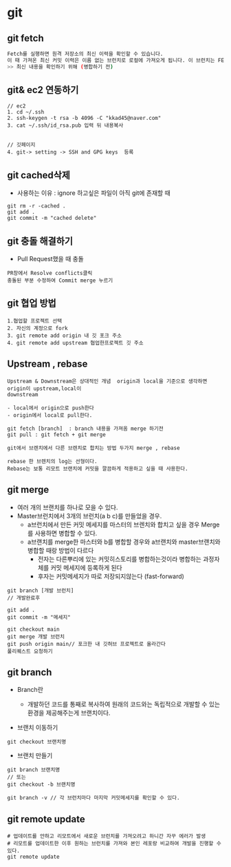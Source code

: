 # git

## git fetch 
```bash
Fetch를 실행하면 원격 저장소의 최신 이력을 확인할 수 있습니다.
이 때 가져온 최신 커밋 이력은 이름 없는 브런치로 로컬에 가져오게 됩니다. 이 브런치는 FETCH_HEAD라는 이름으로 CHECKOUT할 수 있습니다.
>> 최신 내용을 확인하기 위해 (병합하기 전)
```



## git& ec2 연동하기

```
// ec2 
1. cd ~/.ssh
2. ssh-keygen -t rsa -b 4096 -C "kkad45@naver.com"
3. cat ~/.ssh/id_rsa.pub 입력 뒤 내용복사


// 깃페이지
4. git-> setting -> SSH and GPG keys  등록

```

## git cached삭제 

- 사용하는 이유 : ignore 하고싶은 파일이 아직 git에 존재할 때
```
git rm -r -cached .
git add .
git commit -m "cached delete"
```


## git 충돌 해결하기

- Pull Request했을 때 충돌
```
PR창에서 Resolve conflicts클릭
충돌된 부분 수정하여 Commit merge 누르기
```

## git 협업 방법

```
1.협업할 프로젝트 선택
2. 자신의 계정으로 fork
3. git remote add origin 내 깃 포크 주소
4. git remote add upstream 협업한프로젝트 깃 주소
```


## Upstream , rebase
```
Upstream & Downstream은 상대적인 개념  origin과 local을 기준으로 생각하면 origin이 upstream,local이
downstream 

- local에서 origin으로 push한다
- origin에서 local로 pull한다.

git fetch [branch]  : branch 내용을 가져옴 merge 하기전
git pull : git fetch + git merge
 
git에서 브렌치에서 다른 브렌치로 합치는 방법 두가지 merge , rebase

rebase 한 브렌치의 log는 선형이다.
Rebase는 보통 리모트 브랜치에 커밋을 깔끔하게 적용하고 싶을 때 사용한다.

```


## git merge

- 여러 개의 브랜치를 하나로 모을 수 있다.
- Master브런치에서 3개의 브런치(a b c)를 만들었을 경우.
    - a브런치에서 만든 커밋 메세지를 마스터의 브렌치와 합치고 싶을 경우 Merge를 사용하면 병합할 수 있다.
    - a브랜치를 merge한 마스터와 b를 병합할 경우와 a브랜치와 master브랜치와 병합할 때랑 방법이 다르다 
        - 전자는 다른뿌리에 있는 커밋히스토리를 병합하는것이라 병합하는 과정자체를 커밋 메세지에 등록하게 된다
        - 후자는 커밋메세지가 따로 저장되지않는다 (fast-forward)

```
git branch [개발 브런치]
// 개발완료후

git add .
git commit -m "메세지"

git checkout main
git merge 개발 브런치
git push origin main// 포크한 내 깃허브 프로젝트로 올라간다
풀리퀘스트 요청하기

```

## git branch 

- Branch란
    - 개발하던 코드를 통째로 복사하여 원래의 코드와는 독립적으로 개발할 수 있는 환경을 제공해주는게 브랜치이다.

- 브랜치 이동하기
```
git checkout 브랜치명
```

- 브랜치 만들기
```
git branch 브랜치명 
// 또는
git checkout -b 브랜치명
```

```
git branch -v // 각 브런치마다 마지막 커밋메세지를 확인할 수 있다. 
```


## git remote update

```
# 업데이트를 안하고 리모트에서 새로운 브런치를 가져오려고 하니간 자꾸 에러가 발생
# 리모트를 업데이트한 이후 원하는 브런치를 가져와 본인 레포랑 비교하여 개발을 진행할 수 있다.
git remote update
```